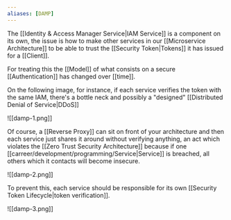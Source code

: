 ```yaml
---
aliases: [DAMP]
---
```


The [[Identity & Access Manager Service|IAM Service]] is a component on its own, the issue is how to make other services in our [[Microservice Architecture]] to be able to trust the [[Security Token|Tokens]] it has issued for a [[Client]].

For treating this the [[Model]] of what consists on a secure [[Authentication]] has changed over [[time]].

On the following image, for instance, if each service verifies the token with the same IAM, there's a bottle neck and possibly a "designed" [[Distributed Denial of Service|DDoS]]

![[damp-1.png]]

Of course, a [[Reverse Proxy]] can sit on front of your architecture and then each service just shares it around without verifying anything, an act which violates the [[Zero Trust Security Architecture]] because if one [[carreer/development/programming/Service|Service]] is breached, all others which it contacts will become insecure.

![[damp-2.png]]

To prevent this, each service should be responsible for its own [[Security Token Lifecycle|token verification]].

![[damp-3.png]]
